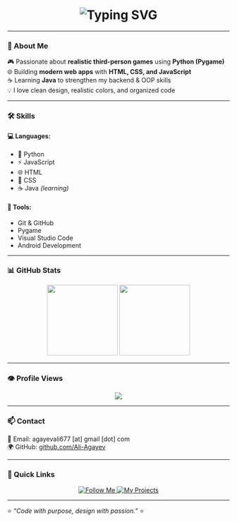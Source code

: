 <h1 align="center">
  <img src="https://readme-typing-svg.herokuapp.com?font=Fira+Code&size=28&duration=3000&pause=800&color=00C2FF&center=true&vCenter=true&width=435&lines=Hi+there!+👋;I'm+Ali+Agayev;FullStack+Developer+%26+Game+Creator" alt="Typing SVG" />
</h1>

---

### 🧠 About Me
🎮 Passionate about **realistic third-person games** using **Python (Pygame)**  
🌐 Building **modern web apps** with **HTML, CSS, and JavaScript**  
☕ Learning **Java** to strengthen my backend & OOP skills  
💡 I love clean design, realistic colors, and organized code  

---

### 🛠️ Skills
#### 💻 Languages:
- 🐍 Python  
- ⚡ JavaScript  
- 🌐 HTML  
- 🎨 CSS  
- ☕ Java *(learning)*  

#### 🧰 Tools:
- Git & GitHub  
- Pygame  
- Visual Studio Code  
- Android Development  

---

### 📊 GitHub Stats
<p align="center">
  <img src="https://github-readme-stats.vercel.app/api?username=Ali-Agayev&show_icons=true&theme=tokyonight" height="160px"/>
  <img src="https://github-readme-stats.vercel.app/api/top-langs/?username=Ali-Agayev&layout=compact&theme=tokyonight" height="160px"/>
</p>

---

### 👁️ Profile Views
<p align="center">
  <img src="https://komarev.com/ghpvc/?username=Ali-Agayev&color=blue&style=flat-square&label=PROFILE+VIEWS"/>
</p>

---

### 📫 Contact
📧 Email: agayevali677 [at] gmail [dot] com  
🌍 GitHub: [github.com/Ali-Agayev](https://github.com/Ali-Agayev)  

---

### 🔗 Quick Links
<p align="center">
  <a href="https://github.com/Ali-Agayev" target="_blank">
    <img src="https://img.shields.io/badge/Follow%20Me-0077B5?style=for-the-badge&logo=github&logoColor=white" alt="Follow Me"/>
  </a>
  <a href="https://github.com/Ali-Agayev?tab=repositories" target="_blank">
    <img src="https://img.shields.io/badge/My%20Projects-FF5733?style=for-the-badge&logo=github&logoColor=white" alt="My Projects"/>
  </a>
</p>

---

⭐ *“Code with purpose, design with passion.”* ⭐
